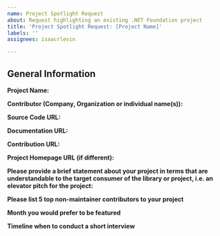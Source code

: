 ```yaml
---
name: Project Spotlight Request
about: Request highlighting an existing .NET Foundation project
title: 'Project Spotlight Request: [Project Name]'
labels: ''
assignees: isaacrlevin

---
```


## General Information

**Project Name:**

**Contributor (Company, Organization or individual name(s)):**

**Source Code URL:**

**Documentation URL:**

**Contribution URL:**

**Project Homepage URL (if different):**

**Please provide a brief statement about your project in terms that are understandable to the target consumer of the library or project, i.e. an elevator pitch for the project:**

**Please list 5 top non-maintainer contributors to your project**

**Month you would prefer to be featured**

**Timeline when to conduct a short interview**
